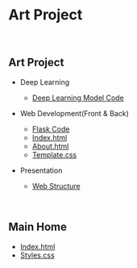# Art Project
<br>

## Art Project
- Deep Learning
    - [Deep Learning Model Code](https://github.com/Yedam101/Project/blob/master/Art_Project/Deep_Learning/ResNet50_AtoZ.pdf)

- Web Development(Front & Back)
    - [Flask Code](https://github.com/Yedam101/Project/blob/master/Art_Project/Web/app.py)
    - [Index.html](https://github.com/Yedam101/Project/blob/master/Art_Project/Web/templates/index.html)
    - [About.html](https://github.com/Yedam101/Project/blob/master/Art_Project/Web/templates/about.html)
    - [Template.css](https://github.com/Yedam101/Project/blob/master/Art_Project/Web/static/css/templatemo-style.css)

- Presentation
    - [Web Structure](https://github.com/Yedam101/Project/blob/master/Art_Project/Presentation/Web_Structure.pdf)

<br>

## Main Home
- [Index.html](https://github.com/Yedam101/Project/blob/master/Main_Home/index.html)
- [Styles.css](https://github.com/Yedam101/Project/blob/master/Main_Home/css/styles.css)
